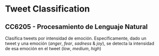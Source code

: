 # Tweet Classification
## CC6205 - Procesamiento de Lenguaje Natural 
Clasifica tweets por intensidad de emoción. Específicamente, dado un tweet y una emoción (*anger*, *fear*, *sadness* & *joy*), se detecta la intensidad de esa emoción en el tweet (*low*, *medium*, *high*)
